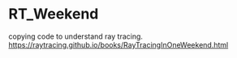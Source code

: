 # RT_Weekend
copying code to understand ray tracing. https://raytracing.github.io/books/RayTracingInOneWeekend.html
